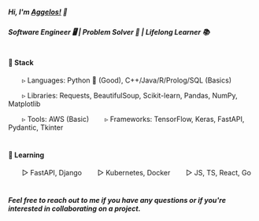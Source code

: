 ##### Hi, I'm [Aggelos!](https://arelakis.info/) 👋 
##### Software Engineer 🖥️ | Problem Solver 🧩 | Lifelong Learner 📚
#
#### 🔧 Stack
&emsp;&emsp;▹ Languages: Python 🐍 (Good), C++/Java/R/Prolog/SQL (Basics)

&emsp;&emsp;▹ Libraries: Requests, BeautifulSoup, Scikit-learn, Pandas, NumPy, Matplotlib

&emsp;&emsp;▹ Tools: AWS (Basic)
&emsp;&emsp;▹ Frameworks: TensorFlow, Keras, FastAPI, Pydantic, Tkinter
# 
#### 🌱 Learning
&emsp;&emsp;▻ FastAPI, Django
&emsp;&emsp;▻ Kubernetes, Docker
&emsp;&emsp;▻ JS, TS, React, Go
#

##### Feel free to reach out to me if you have any questions or if you're interested in collaborating on a project.
